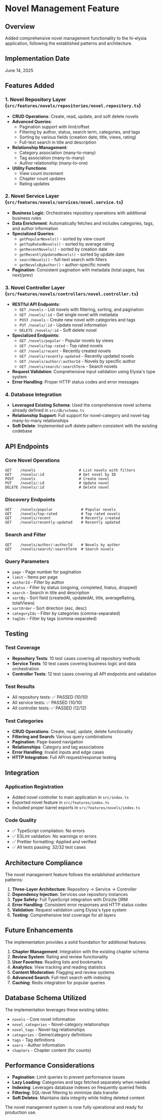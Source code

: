 # Novel Management Feature

## Overview

Added comprehensive novel management functionality to the hi-elysia
application, following the established patterns and architecture.

## Implementation Date

June 14, 2025

## Features Added

### 1. Novel Repository Layer (`src/features/novels/repositories/novel.repository.ts`)

- **CRUD Operations**: Create, read, update, and soft delete novels
- **Advanced Queries**:
  - Pagination support with limit/offset
  - Filtering by author, status, search term, categories, and tags
  - Sorting by various fields (creation date, title, views, rating)
  - Full-text search in title and description
- **Relationship Management**:
  - Category association (many-to-many)
  - Tag association (many-to-many)
  - Author relationship (many-to-one)
- **Utility Functions**:
  - View count increment
  - Chapter count updates
  - Rating updates

### 2. Novel Service Layer (`src/features/novels/services/novel.service.ts`)

- **Business Logic**: Orchestrates repository operations with additional
  business rules
- **Data Enrichment**: Automatically fetches and includes categories, tags,
  and author information
- **Specialized Queries**:
  - `getPopularNovels()` - sorted by view count
  - `getTopRatedNovels()` - sorted by average rating
  - `getRecentNovels()` - sorted by creation date
  - `getRecentlyUpdatedNovels()` - sorted by update date
  - `searchNovels()` - full-text search with filters
  - `getNovelsByAuthor()` - author-specific novels
- **Pagination**: Consistent pagination with metadata (total pages, has next/prev)

### 3. Novel Controller Layer (`src/features/novels/controllers/novel.controller.ts`)

- **RESTful API Endpoints**:
  - `GET /novels` - List novels with filtering, sorting, and pagination
  - `GET /novels/:id` - Get single novel with metadata
  - `POST /novels` - Create new novel with categories and tags
  - `PUT /novels/:id` - Update novel information
  - `DELETE /novels/:id` - Soft delete novel
- **Specialized Endpoints**:
  - `GET /novels/popular` - Popular novels by views
  - `GET /novels/top-rated` - Top rated novels
  - `GET /novels/recent` - Recently created novels
  - `GET /novels/recently-updated` - Recently updated novels
  - `GET /novels/author/:authorId` - Novels by specific author
  - `GET /novels/search/:searchTerm` - Search novels
- **Request Validation**: Comprehensive input validation using Elysia's type system
- **Error Handling**: Proper HTTP status codes and error messages

### 4. Database Integration

- **Leveraged Existing Schema**: Used the comprehensive novel schema already
  defined in `src/db/schema.ts`
- **Relationship Support**: Full support for novel-category and novel-tag
  many-to-many relationships
- **Soft Delete**: Implemented soft delete pattern consistent with the existing codebase

## API Endpoints

### Core Novel Operations

```http
GET    /novels                    # List novels with filters
GET    /novels/:id                # Get novel by ID
POST   /novels                    # Create novel
PUT    /novels/:id                # Update novel
DELETE /novels/:id                # Delete novel
```

### Discovery Endpoints

```http
GET    /novels/popular             # Popular novels
GET    /novels/top-rated           # Top rated novels
GET    /novels/recent              # Recently created
GET    /novels/recently-updated    # Recently updated
```

### Search and Filter

```http
GET    /novels/author/:authorId    # Novels by author
GET    /novels/search/:searchTerm  # Search novels
```

### Query Parameters

- `page` - Page number for pagination
- `limit` - Items per page
- `authorId` - Filter by author
- `status` - Filter by status (ongoing, completed, hiatus, dropped)
- `search` - Search in title and description
- `sortBy` - Sort field (createdAt, updatedAt, title, averageRating, totalViews)
- `sortOrder` - Sort direction (asc, desc)
- `categoryIds` - Filter by categories (comma-separated)
- `tagIds` - Filter by tags (comma-separated)

## Testing

### Test Coverage

- **Repository Tests**: 10 test cases covering all repository methods
- **Service Tests**: 10 test cases covering business logic and data orchestration
- **Controller Tests**: 12 test cases covering all API endpoints and validation

### Test Results

- All repository tests: ✅ PASSED (10/10)
- All service tests: ✅ PASSED (10/10)
- All controller tests: ✅ PASSED (12/12)

### Test Categories

- **CRUD Operations**: Create, read, update, delete functionality
- **Filtering and Search**: Various query combinations
- **Pagination**: Page-based navigation
- **Relationships**: Category and tag associations
- **Error Handling**: Invalid inputs and edge cases
- **HTTP Integration**: Full API request/response testing

## Integration

### Application Registration

- Added novel controller to main application in `src/index.ts`
- Exported novel feature in `src/features/index.ts`
- Included proper barrel exports in `src/features/novels/index.ts`

### Code Quality

- ✅ TypeScript compilation: No errors
- ✅ ESLint validation: No warnings or errors
- ✅ Prettier formatting: Applied and verified
- ✅ All tests passing: 32/32 test cases

## Architecture Compliance

The novel management feature follows the established architecture patterns:

1. **Three-Layer Architecture**: Repository → Service → Controller
2. **Dependency Injection**: Services use repository instances
3. **Type Safety**: Full TypeScript integration with Drizzle ORM
4. **Error Handling**: Consistent error responses and HTTP status codes
5. **Validation**: Request validation using Elysia's type system
6. **Testing**: Comprehensive test coverage for all layers

## Future Enhancements

The implementation provides a solid foundation for additional features:

1. **Chapter Management**: Integration with the existing chapter schema
2. **Review System**: Rating and review functionality
3. **User Favorites**: Reading lists and bookmarks
4. **Analytics**: View tracking and reading statistics
5. **Content Moderation**: Flagging and review systems
6. **Advanced Search**: Full-text search with indexing
7. **Caching**: Redis integration for popular queries

## Database Schema Utilized

The implementation leverages these existing tables:

- `novels` - Core novel information
- `novel_categories` - Novel-category relationships
- `novel_tags` - Novel-tag relationships
- `categories` - Genre/category definitions
- `tags` - Tag definitions
- `users` - Author information
- `chapters` - Chapter content (for counts)

## Performance Considerations

- **Pagination**: Limit queries to prevent performance issues
- **Lazy Loading**: Categories and tags fetched separately when needed
- **Indexing**: Leverages database indexes on frequently queried fields
- **Filtering**: SQL-level filtering to minimize data transfer
- **Soft Deletes**: Maintains data integrity while hiding deleted content

The novel management system is now fully operational and ready for production use.
